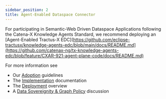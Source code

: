 ```yaml
---
sidebar_position: 2
title: Agent-Enabled Dataspace Connector
---
```


For participating in Semantic-Web Driven Dataspace Applications following the Catena-X Knowledge Agents Standard, we recommend deploying an [Agent-Enabled Tractus-X EDC](https://github.com/eclipse-tractusx/knowledge-agents-edc/blob/main/docs/README.md](https://github.com/catenax-ng/tx-knowledge-agents-edc/blob/feature/CXAR-921-agent-plane-code/docs/README.md)

For more information see

* Our [Adoption](../adoption-view/intro) guidelines
* The [Implementation](../development-view/architecture) documentation
* The [Deployment](deployment) overview
* A [Data Sovereignity & Graph Policy](policy) discussion

